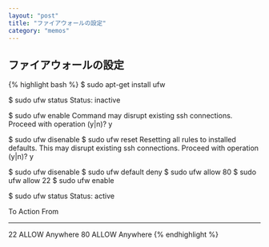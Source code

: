 ```yaml
---
layout: "post"
title: "ファイアウォールの設定"
category: "memos"
---
```


## ファイアウォールの設定

{% highlight bash %}
$ sudo apt-get install ufw

$ sudo ufw status
Status: inactive

$ sudo ufw enable
Command may disrupt existing ssh connections. Proceed with operation (y|n)? 
y

$ sudo ufw disenable
$ sudo ufw reset
Resetting all rules to installed defaults. This may disrupt existing ssh connections. Proceed with operation (y|n)?
y

$ sudo ufw disenable
$ sudo ufw default deny
$ sudo ufw allow 80
$ sudo ufw allow 22
$ sudo ufw enable

$ sudo ufw status
Status: active

 To                         Action      From
 --                         ------      ----
 22                         ALLOW       Anywhere
 80                         ALLOW       Anywhere
{% endhighlight %}

